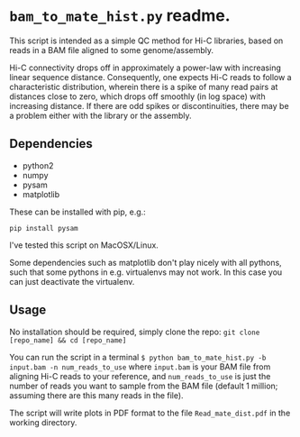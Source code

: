 # `bam_to_mate_hist.py` readme.

This script is intended as a simple QC method for Hi-C libraries, based on reads in a BAM file aligned to some genome/assembly. 

Hi-C connectivity drops off in approximately a power-law with increasing linear sequence distance. Consequently, one expects Hi-C reads to follow a characteristic distribution, wherein there is a spike of many read pairs at distances close to zero, which drops off smoothly (in log space) with increasing distance. If there are odd spikes or discontinuities, there may be a problem either with the library or the assembly.

## Dependencies
* python2
* numpy
* pysam
* matplotlib

These can be installed with pip, e.g.:

`pip install pysam`

I've tested this script on MacOSX/Linux. 

Some dependencies such as matplotlib don't play nicely with all pythons, such that some pythons in e.g. virtualenvs may not work. In this case you can just deactivate the virtualenv. 

## Usage
No installation should be required, simply clone the repo:
`git clone [repo_name] && cd [repo_name]`

You can run the script in a terminal
`$ python bam_to_mate_hist.py -b input.bam -n num_reads_to_use`
where `input.bam` is your BAM file from aligning Hi-C reads to your reference, and `num_reads_to_use` is just the number of reads you want to sample from the BAM file (default 1 million; assuming there are this many reads in the file). 

The script will write plots in PDF format to the file `Read_mate_dist.pdf` in the working directory.